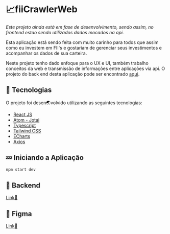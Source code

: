 # 📈fiiCrawlerWeb

*Este projeto ainda está em fase de desenvolvimento, sendo assim, no frontend estao sendo utilizados dados mocados na api.*

Esta aplicação está sendo feita com muito carinho para todos que assim como eu investem em FII's e gostariam de gerenciar seus investimentos e acompanhar os dados de sua carteira.

Neste projeto tenho dado enfoque para o UX e UI, também trabalho conceitos da web e transmissão de informações entre aplicações via api. O projeto do back end desta aplicação pode ser encontrado [aqui](https://github.com/AaronCrvl/FIICrawler-backend).

## 🧪 Tecnologias
O projeto foi desen🌏volvido utilizando as seguintes tecnologias:

- [React JS](https://pt-br.legacy.reactjs.org/)    
- [Atom - Jotai](https://jotai.org/docs/core/atom)
- [Typescript](https://www.typescriptlang.org/)
- [Tailwind CSS](https://tailwindcss.com/)
- [ECharts](https://echarts.apache.org/en/index.html)
- [Axios](https://axios-http.com/)

## 💤 Iniciando a Aplicação
``` javascript
npm start dev
``` 

## 💺 Backend
[Link🔗](https://github.com/AaronCrvl/FIICrawler-backend)

## 🔖 Figma
[Link🔗](https://www.figma.com/file/I9ozKQR2ZKyoYaEok98dCv/fiiCrawler-Desgin?type=design&node-id=0%3A1&mode=design&t=LCA1aW1Sl9mfIO8l-1)
